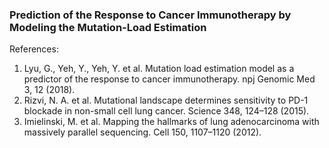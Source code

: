 ### Prediction of the Response to Cancer Immunotherapy by Modeling the Mutation-Load Estimation
References:
1. Lyu, G., Yeh, Y., Yeh, Y. et al. Mutation load estimation model as a predictor of the response to cancer immunotherapy. npj Genomic Med 3, 12 (2018).
2. Rizvi, N. A. et al. Mutational landscape determines sensitivity to PD-1 blockade in
non-small cell lung cancer. Science 348, 124–128 (2015).
3. Imielinski, M. et al. Mapping the hallmarks of lung adenocarcinoma with massively
parallel sequencing. Cell 150, 1107–1120 (2012).
